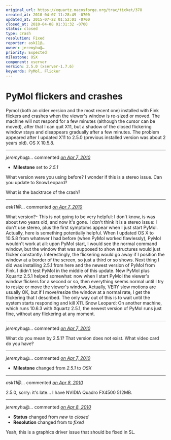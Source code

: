 ```yaml
---
original_url: https://xquartz.macosforge.org/trac/ticket/378
created_at: 2010-04-07 11:28:49 -0700
updated_at: 2015-07-22 01:52:01 -0700
closed_at: 2010-04-08 01:31:32 -0700
status: closed
type: crash
resolution: Fixed
reporter: ask11@…
owner: jeremyhu@…
priority: Expected
milestone: OSX
component: xserver
version: 2.5.0 (xserver-1.7.6)
keywords: PyMol, Flicker
---
```


PyMol flickers and crashes
==========================


Pymol (both an older version and the most recent one) installed with Fink flickers and crashes when the viewer's window is re-sized or moved. The machine will not respond for a few minutes (although the cursor can be moved), after that I can quit X11, but a shadow of the closed flickering window stays and disappears gradually after a few minutes. The problem appeared after I updated X11 to 2.5.0 (previous installed version was about 2 years old). OS X 10.5.8.



---

*jeremyhu@…* commented *[on Apr 7, 2010](https://xquartz.macosforge.org/trac/ticket/378#comment:1 "April 7, 2010 at 1:10 PM PDT")*

-   **Milestone** set to *2.5.1*

What version were you using before? I wonder if this is a stereo issue. Can you update to SnowLeopard?

What is the backtrace of the crash?



---

*ask11@…* commented *[on Apr 7, 2010](https://xquartz.macosforge.org/trac/ticket/378#comment:2 "April 7, 2010 at 10:48 PM PDT")*

What version?- This is not going to be very helpful: I don't know, is was about two years old, and now it's gone.
I don't think it is a stereo issue: I don't use stereo, plus the first symptoms appear when I just start PyMol. Actually, here is something potentially helpful. When I updated OS X to 10.5.8 from whatever I had before (when PyMol worked flawlessly), PyMol wouldn't work at all: upon PyMol start, I would see the normal command window, but the window that was supposed to show structures would just flicker constantly. Interestingly, the flickering would go away if I position the window at a border of the screen, so just a third or so shows. Next thing I did was installing 2.5.1 from here and the newest version of PyMol from Fink. I didn't test PyMol in the middle of this update. New PyMol plus Xquartz 2.5.1 helped somewhat: now when I start PyMol the viewer's window flickers for a second or so, then everything seems normal until I try to resize or move the viewer's window. Actually, VERY slow motions are usually OK, but if I move/resize the window at a normal rate, I get the flickering that I described. The only way out of this is to wait until the system starts responding and kill X11.
Snow Leopard: On another machine, which runs 10.6.3 with Xquartz 2.5.1, the newest version of PyMol runs just fine, without any flickering at any moment.



---

*jeremyhu@…* commented *[on Apr 7, 2010](https://xquartz.macosforge.org/trac/ticket/378#comment:3 "April 7, 2010 at 11:02 PM PDT")*

What do you mean by 2.5.1? That version does not exist. What video card do you have?



---

*jeremyhu@…* commented *[on Apr 7, 2010](https://xquartz.macosforge.org/trac/ticket/378#comment:4 "April 7, 2010 at 11:02 PM PDT")*

-   **Milestone** changed from *2.5.1* to *OSX*



---

*ask11@…* commented *[on Apr 8, 2010](https://xquartz.macosforge.org/trac/ticket/378#comment:5 "April 8, 2010 at 1:11 AM PDT")*

2.5.0, sorry: it's late... I have NVIDIA Quadro FX4500 512MB.



---

*jeremyhu@…* commented *[on Apr 8, 2010](https://xquartz.macosforge.org/trac/ticket/378#comment:6 "April 8, 2010 at 1:31 AM PDT")*

-   **Status** changed from *new* to *closed*
-   **Resolution** changed from to *fixed*

Yeah, this is a graphics driver issue that should be fixed in SL.



